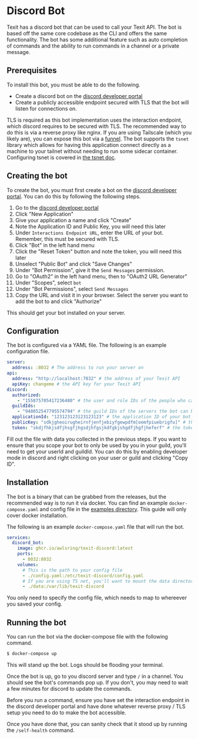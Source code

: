 # Discord Bot

Texit has a discord bot that can be used to call your Texit API. The bot is based off the same core codebase as the CLI and offers the same functionality. The bot has some additional feature such as auto completion of commands and the ability to run commands in a channel or a private message.

## Prerequisites

To install this bot, you must be able to do the following.

- Create a discord bot on the [discord developer portal](https://discord.com/developers/applications)
- Create a publicly accessible endpoint secured with TLS that the bot will listen for connections on.

TLS is required as this bot implementation uses the interaction endpoint, which discord requires to be secured with TLS. The recommended way to do this is via a reverse proxy like nginx. If you are using Tailscale (which you likely are), you can expose this bot via a [funnel](https://tailscale.com/kb/1223/funnel). The bot supports the `tsnet` library which allows for having this application connect directly as a machine to your tailnet without needing to run some sidecar container. Configuring tsnet is covered in [the tsnet doc](/docs/tsnet.md).

## Creating the bot

To create the bot, you must first create a bot on the [discord developer portal](https://discord.com/developers/applications). You can do this by following the following steps.

1. Go to the [discord developer portal](https://discord.com/developers/applications)
2. Click "New Application"
3. Give your application a name and click "Create"
4. Note the Application ID and Public Key, you will need this later
5. Under `Interactions Endpoint URL`, enter the URL of your bot. Remember, this must be secured with TLS.
6. Click "Bot" in the left hand menu
7. Click the "Reset Token" button and note the token, you will need this later
8. Unselect "Public Bot" and click "Save Changes"
9. Under "Bot Permission", give it the `Send Messages` permission.
10. Go to "OAuth2" in the left hand menu, then to "OAuth2 URL Generator"
11. Under "Scopes", select `bot`
12. Under "Bot Permissions", select `Send Messages`
13. Copy the URL and visit it in your browser. Select the server you want to add the bot to and click "Authorize"

This should get your bot installed on your server.

## Configuration

The bot is configured via a YAML file. The following is an example configuration file.

```yaml
server:
  address: :8032 # The address to run your server on
api:
  address: "http://localhost:7032" # the address of your Texit API
  apiKey: changeme # the API key for your Texit API
discord:
  authorized:
    - "155875705417236480" # the user and role IDs of the people who can use the bot
  guildIds:
    - "948052547795574794" # the guild IDs of the servers the bot can be used on. This is used to update commands at launch. If this isn't set, the bot will update the global scope of commands.
  applicationId: "123123123123123123" # the application ID of your bot
  publicKey: "sdkjgheoirugheirnfjenfjebiyfgewpdfm[oemfpiuebrigfu]" # the public key of your bot
  token: "skdjfhkjsdfjhsgfjhgsdjhfgsjkdfgkjshgdfjhgfjheferf" # the token of your bot
```

Fill out the file with data you collected in the previous steps. If you want to ensure that you scope your bot to only be used by you in your guild, you'll need to get your userId and guildId. You can do this by enabling developer mode in discord and right clicking on your user or guild and clicking "Copy ID".

## Installation

The bot is a binary that can be grabbed from the releases, but the recommended way is to run it via docker. You can find an example `docker-compose.yaml` and config file in the [examples directory](/examples//discord/docker/). This guide will only cover docker installation.

The following is an example `docker-compose.yaml` file that will run the bot.

```yaml
services:
  discord_bot:
    image: ghcr.io/awlsring/texit-discord:latest
    ports:
      - 8032:8032
    volumes:
      # This is the path to your config file
      - ./config.yaml:/etc/texit-discord/config.yaml
      # If you are using TS net, you'll want to mount the data directory to persist your state data.
      - ./data:/var/lib/texit-discord
```

You only need to specify the config file, which needs to map to whereever you saved your config.

## Running the bot

You can run the bot via the docker-compose file with the following command.

```bash
$ docker-compose up
```

This will stand up the bot. Logs should be flooding your terminal.

Once the bot is up, go to you discord server and type `/` in a channel. You should see the bot's commands pop up. If you don't, you may need to wait a few minutes for discord to update the commands.

Before you run a command, ensure you have set the interaction endpoint in the discord developer portal and have done whatever reverse proxy / TLS setup you need to do to make the bot accessible.

Once you have done that, you can sanity check that it stood up by running the `/self-health` command.
